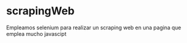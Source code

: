 # scrapingWeb
Empleamos selenium para realizar un scraping web en una pagina que emplea mucho javascipt
